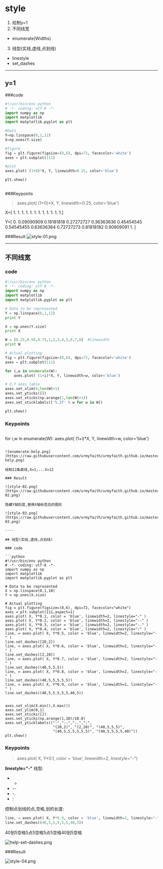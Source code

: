# style 

1. 绘制y=1
2. 不同线宽
  * enumerate(Widths)
3. 线型(实线,虚线,点划线)
  * linestyle
  * set_dashes

---

## y=1

###code 

```python
#!/usr/bin/env python
# -*- coding: utf-8 -*-
import numpy as np
import matplotlib
import matplotlib.pyplot as plt

#Data
Y=np.linspace(0,1,12)
X=np.ones(Y.size)

#figure
fig = plt.figure(figsize=(8,6), dpi=72, facecolor='white')
axes = plt.subplot(111)

#plot 
axes.plot( (1+0)*X, Y, linewidth=0.25, color='blue')

plt.show()
 
```
###Keypoints

> axes.plot( (1+0)*X, Y, linewidth=0.25, color='blue')

X=[ 1.  1.  1.  1.  1.  1.  1.  1.  1.  1.  1.  1.]

Y=[ 0.          0.09090909  0.18181818  0.27272727  0.36363636  0.45454545
  0.54545455  0.63636364  0.72727273  0.81818182  0.90909091  1.        ]

###Result
![style-01.png](https://raw.githubusercontent.com/urmyfaith/urmyfaith.github.io/master/matplot/matplotGallery/images/style-01.png)

----

## 不同线宽

### code

```python
#!/usr/bin/env python
# -*- coding: utf-8 -*-
import numpy as np
import matplotlib
import matplotlib.pyplot as plt

# Data to be represented
Y = np.linspace(0,1,12)
print Y

X = np.ones(Y.size)
print X

W = [0.25,0.50,0.75,1,2,3,4,5,6,7,8]  #linewidth 
print W

# Actual plotting
fig = plt.figure(figsize=(8,6), dpi=72, facecolor='white')
axes = plt.subplot(111)

for i,w in enumerate(W):
    axes.plot( (1+i)*X, Y, linewidth=w, color='blue')

# X,Y axes lable
axes.set_xlim(0,len(W)+1)
axes.set_yticks([])
axes.set_xticks(np.arange(1,len(W)+1))
axes.set_xticklabels(['%.2f' % w for w in W])

plt.show()

```
### Keypoints
 
> ```python
for i,w in enumerate(W):
    axes.plot( (1+i)*X, Y, linewidth=w, color='blue')
```

![enumerate-help.png](https://raw.githubusercontent.com/urmyfaith/urmyfaith.github.io/master/matplot/matplotGallery/images/enumerate-help.png)

绘制12条直线,X=1,...X=12

### Result

![style-02.png](https://raw.githubusercontent.com/urmyfaith/urmyfaith.github.io/master/matplot/matplotGallery/images/style-02.png)

隐藏Y轴刻度,替换X轴标签后的图形

![style-03.png](https://raw.githubusercontent.com/urmyfaith/urmyfaith.github.io/master/matplot/matplotGallery/images/style-03.png)

----

## 线型(实线,虚线,点划线)

### code

```python
#!/usr/bin/env python
# -*- coding: utf-8 -*-
import numpy as np
import matplotlib
import matplotlib.pyplot as plt

# Data to be represented
X = np.linspace(0,1,10)
Y = np.ones(X.size)

# Actual plotting
fig = plt.figure(figsize=(8,6), dpi=72, facecolor="white")
axes = plt.subplot(111,aspect=1)
axes.plot( X, Y*0.1, color = 'blue', linewidth=2, linestyle="-" )
axes.plot( X, Y*0.2, color = 'blue', linewidth=2, linestyle="--" )
axes.plot( X, Y*0.3, color = 'blue', linewidth=2, linestyle="-." )
axes.plot( X, Y*0.4, color = 'blue', linewidth=2, linestyle=":" )
line, = axes.plot( X, Y*0.5, color = 'blue', linewidth=2, linestyle="-" )
line.set_dashes([20,2])
line, = axes.plot( X, Y*0.6, color = 'blue', linewidth=2, linestyle="-" )
line.set_dashes([2,20])
line, = axes.plot( X, Y*0.7, color = 'blue', linewidth=2, linestyle="-" )
line.set_dashes((40,5,5,5))
line, = axes.plot( X, Y*0.8, color = 'blue', linewidth=2, linestyle="-" )
line.set_dashes((40,5,5,5,5,5))
line, = axes.plot( X, Y*0.9, color = 'blue', linewidth=2, linestyle="-" )
line.set_dashes((40,5,5,5,5,5,40,5))


axes.set_xlim(X.min(),X.max())
axes.set_ylim(0,1)
axes.set_xticks([])
axes.set_yticks(np.arange(1,10)/10.0)
axes.set_yticklabels(("-","--","-.",":",
                      "(20,2)", "(2,20)", "(40,5,5,5)",
                      "(40,5,5,5,5,5,5)", "(40,5,5,5,5,40)"))
plt.show()
```
### Keypoints

> axes.plot( X, Y*0.1, color = 'blue', linewidth=2, linestyle="-")

**linestyle="-"** 线型:

* -
* --
* -.
* :

控制点划线的点,空格,划的长度:

```python
line, = axes.plot( X, Y*0.9, color = 'blue', linewidth=2, linestyle="-" )
line.set_dashes((40,5,5,5,5,5,40,5))
```
40划5空格5点5空格5点5空格40划5空格

![help-set-dashes.png](https://raw.githubusercontent.com/urmyfaith/urmyfaith.github.io/master/matplot/matplotGallery/images/help-set-dashes.png)

###Result

![style-04.png](https://raw.githubusercontent.com/urmyfaith/urmyfaith.github.io/master/matplot/matplotGallery/images/style-04.png)








